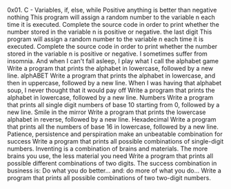 0x01. C - Variables, if, else, while
Positive anything is better than negative nothing This program will assign a random number to the variable n each time it is executed. Complete the source code in order to print whether the number stored in the variable n is positive or negative.
the last digit This program will assign a random number to the variable n each time it is executed. Complete the source code in order to print whether the number stored in the variable n is positive or negative.
I sometimes suffer from insomnia. And when I can't fall asleep, I play what I call the alphabet game Write a program that prints the alphabet in lowercase, followed by a new line.
 alphABET Write a program that prints the alphabet in lowercase, and then in uppercase, followed by a new line.
 When I was having that alphabet soup, I never thought that it would pay off Write a program that prints the alphabet in lowercase, followed by a new line.
 Numbers Write a program that prints all single digit numbers of base 10 starting from 0, followed by a new line.
 Smile in the mirror Write a program that prints the lowercase alphabet in reverse, followed by a new line.
 Hexadecimal Write a program that prints all the numbers of base 16 in lowercase, followed by a new line.
 Patience, persistence and perspiration make an unbeatable combination for success Write a program that prints all possible combinations of single-digit numbers.
 Inventing is a combination of brains and materials. The more brains you use, the less material you need Write a program that prints all possible different combinations of two digits.
  The success combination in business is: Do what you do better... and: do more of what you do...   Write a program that prints all possible combinations of two two-digit numbers.

